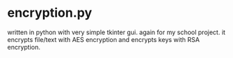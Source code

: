 # encryption.py

written in python with very simple tkinter gui. again for my school project. it encrypts file/text with AES encryption and encrypts keys with RSA encryption.
